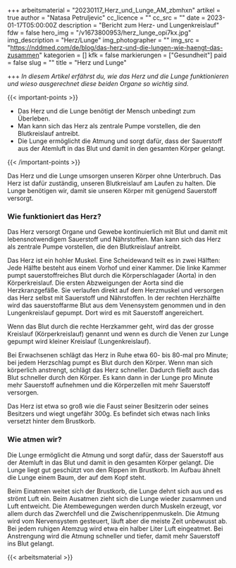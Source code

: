 +++
arbeitsmaterial = "20230117_Herz_und_Lunge_AM_zbmhxn"
artikel = true
author = "Natasa Petruljevic"
cc_licence = ""
cc_src = ""
date = 2023-01-17T05:00:00Z
description = "Bericht zum Herz- und Lungenkreislauf"
fdw = false
hero_img = "/v1673800953/herz_lunge_opi7kx.jpg"
img_description = "Herz/Lunge"
img_photographer = ""
img_src = "https://nddmed.com/de/blog/das-herz-und-die-lungen-wie-haengt-das-zusammen"
kategorien = []
kfk = false
markierungen = ["Gesundheit"]
paid = false
slug = ""
title = "Herz und Lunge"

+++
_In diesem Artikel erfährst du, wie das Herz und die Lunge funktionieren und wieso ausgerechnet diese beiden Organe so wichtig sind._

{{< important-points >}} 



<ul>

<li>Das Herz und die Lunge benötigt der Mensch unbedingt zum Überleben.</li>

<li>Man kann sich das Herz als zentrale Pumpe vorstellen, die den Blutkreislauf antreibt.</li>

<li>Die Lunge ermöglicht die Atmung und sorgt dafür, dass der Sauerstoff aus der Atemluft in das Blut und damit in den gesamten Körper gelangt.</li>

</ul> {{< /important-points >}}

Das Herz und die Lunge umsorgen unseren Körper ohne Unterbruch. Das Herz ist dafür zuständig, unseren Blutkreislauf am Laufen zu halten. Die Lunge benötigen wir, damit sie unseren Körper mit genügend Sauerstoff versorgt.

### Wie funktioniert das Herz?

Das Herz versorgt Organe und Gewebe kontinuierlich mit Blut und damit mit lebensnotwendigem Sauerstoff und Nährstoffen. Man kann sich das Herz als zentrale Pumpe vorstellen, die den Blutkreislauf antreibt.

Das Herz ist ein hohler Muskel. Eine Scheidewand teilt es in zwei Hälften: Jede Hälfte besteht aus einem Vorhof und einer Kammer. Die linke Kammer pumpt sauerstoffreiches Blut durch die Körperschlagader (Aorta) in den Körperkreislauf. Die ersten Abzweigungen der Aorta sind die Herzkranzgefäße. Sie verlaufen direkt auf dem Herzmuskel und versorgen das Herz selbst mit Sauerstoff und Nährstoffen. In der rechten Herzhälfte wird das sauerstoffarme Blut aus dem Venensystem genommen und in den Lungenkreislauf gepumpt. Dort wird es mit Sauerstoff angereichert.

Wenn das Blut durch die rechte Herzkammer geht, wird das der grosse Kreislauf (Körperkreislauf) genannt und wenn es durch die Venen zur Lunge gepumpt wird kleiner Kreislauf (Lungenkreislauf).

Bei Erwachsenen schlägt das Herz in Ruhe etwa 60- bis 80-mal pro Minute; bei jedem Herzschlag pumpt es Blut durch den Körper. Wenn man sich körperlich anstrengt, schlägt das Herz schneller. Dadurch fließt auch das Blut schneller durch den Körper. Es kann dann in der Lunge pro Minute mehr Sauerstoff aufnehmen und die Körperzellen mit mehr Sauerstoff versorgen.

Das Herz ist etwa so groß wie die Faust seiner Besitzerin oder seines Besitzers und wiegt ungefähr 300g. Es befindet sich etwas nach links versetzt hinter dem Brustkorb.

### Wie atmen wir?

Die Lunge ermöglicht die Atmung und sorgt dafür, dass der Sauerstoff aus der Atemluft in das Blut und damit in den gesamten Körper gelangt. Die Lunge liegt gut geschützt von den Rippen im Brustkorb. Im Aufbau ähnelt die Lunge einem Baum, der auf dem Kopf steht.

Beim Einatmen weitet sich der Brustkorb, die Lunge dehnt sich aus und es strömt Luft ein. Beim Ausatmen zieht sich die Lunge wieder zusammen und Luft entweicht. Die Atembewegungen werden durch Muskeln erzeugt, vor allem durch das Zwerchfell und die Zwischenrippenmuskeln. Die Atmung wird vom Nervensystem gesteuert, läuft aber die meiste Zeit unbewusst ab. Bei jedem ruhigen Atemzug wird etwa ein halber Liter Luft eingeatmet. Bei Anstrengung wird die Atmung schneller und tiefer, damit mehr Sauerstoff ins Blut gelangt.



 {{< arbeitsmaterial >}} 
